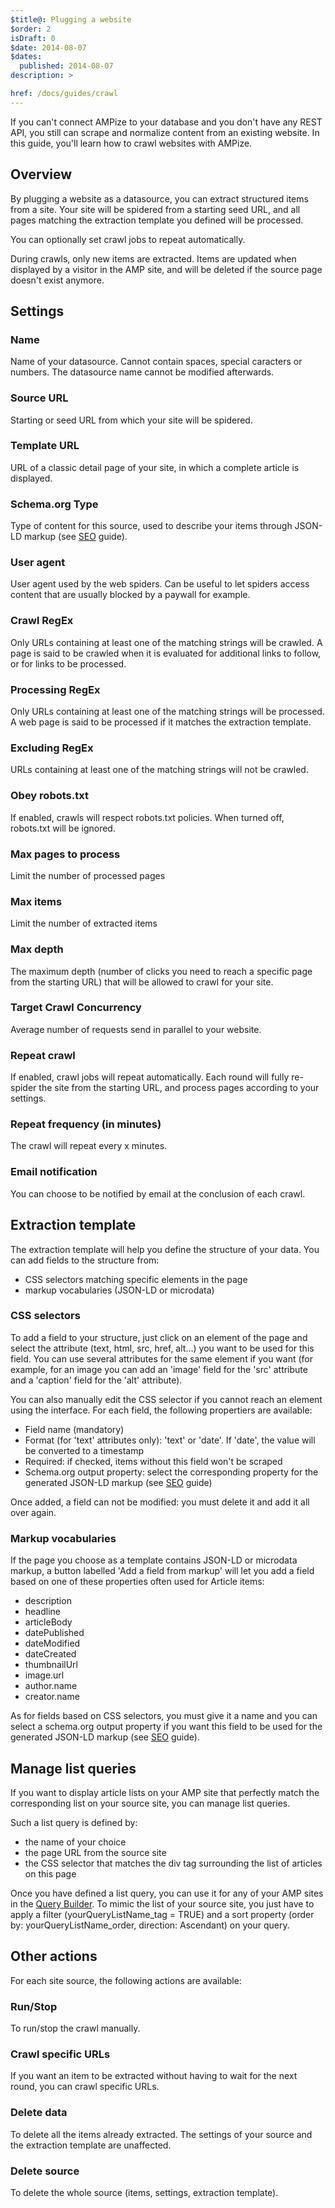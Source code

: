 ```yaml
---
$title@: Plugging a website
$order: 2
isDraft: 0
$date: 2014-08-07
$dates:
  published: 2014-08-07
description: >

href: /docs/guides/crawl
---
```

If you can't connect AMPize to your database and you don't have any REST API, you still can scrape and normalize content from an existing website. In this guide, you'll learn how to crawl websites with AMPize.

## Overview

By plugging a website as a datasource, you can extract structured items from a site. Your site will be spidered from a starting seed URL, and all pages matching the extraction template you defined will be processed.

You can optionally set crawl jobs to repeat automatically.

During crawls, only new items are extracted. Items are updated when displayed by a visitor in the AMP site, and will be deleted if the source page doesn't exist anymore.

## Settings

### Name

Name of your datasource. Cannot contain spaces, special caracters or numbers. The datasource name cannot be modified afterwards.

### Source URL

Starting or seed URL from which your site will be spidered.

### Template URL

URL of a classic detail page of your site, in which a complete article is displayed.

### Schema.org Type

Type of content for this source, used to describe your items through JSON-LD markup (see [SEO](/docs/guides/seo) guide).

### User agent

User agent used by the web spiders. Can be useful to let spiders access content that are usually blocked by a paywall for example.

### Crawl RegEx

Only URLs containing at least one of the matching strings will be crawled. A page is said to be crawled when it is evaluated for additional links to follow, or for links to be processed.

### Processing RegEx

Only URLs containing at least one of the matching strings will be processed. A web page is said to be processed if it matches the extraction template.

### Excluding RegEx

URLs containing at least one of the matching strings will not be crawled.

### Obey robots.txt

If enabled, crawls will respect robots.txt policies. When turned off, robots.txt will be ignored.

### Max pages to process

Limit the number of processed pages

### Max items

Limit the number of extracted items

### Max depth

The maximum depth (number of clicks you need to reach a specific page from the starting URL) that will be allowed to crawl for your site.

### Target Crawl Concurrency

Average number of requests send in parallel to your website.

### Repeat crawl

If enabled, crawl jobs will repeat automatically. Each round will fully re-spider the site from the starting URL, and process pages according to your settings.

### Repeat frequency (in minutes)

The crawl will repeat every x minutes.

### Email notification

You can choose to be notified by email at the conclusion of each crawl.

## Extraction template

The extraction template will help you define the structure of your data. You can add fields to the structure from:

- CSS selectors matching specific elements in the page
- markup vocabularies (JSON-LD or microdata)

### CSS selectors

To add a field to your structure, just click on an element of the page and select the attribute (text, html, src, href, alt...) you want to be used for this field. You can use several attributes for the same element if you want (for example, for an image you can add an 'image' field for the 'src' attribute and a 'caption' field for the 'alt' attribute).

You can also manually edit the CSS selector if you cannot reach an element using the interface.
For each field, the following propertiers are available:

- Field name (mandatory)
- Format (for 'text' attributes only): 'text' or 'date'. If 'date', the value will be converted to a timestamp
- Required: if checked, items without this field won't be scraped
- Schema.org output property: select the corresponding property for the generated JSON-LD markup (see [SEO](/docs/guides/seo) guide)

Once added, a field can not be modified: you must delete it and add it all over again.

### Markup vocabularies

If the page you choose as a template contains JSON-LD or microdata markup, a button labelled 'Add a field from markup' will let you add a field based on one of these properties often used for Article items:

- description
- headline
- articleBody
- datePublished
- dateModified
- dateCreated
- thumbnailUrl
- image.url
- author.name
- creator.name

As for fields based on CSS selectors, you must give it a name and you can select a schema.org output property if you want this field to be used for the generated JSON-LD markup (see [SEO](/docs/guides/seo) guide).

## Manage list queries

If you want to display article lists on your AMP site that perfectly match the corresponding list on your source site, you can manage list queries.

Such a list query is defined by:

- the name of your choice
- the page URL from the source site
- the CSS selector that matches the div tag surrounding the list of articles on this page

Once you have defined a list query, you can use it for any of your AMP sites in the [Query Builder](/docs/guides/querybuilder). To mimic the list of your source site, you just have to apply a filter (yourQueryListName_tag = TRUE) and a sort property (order by: yourQueryListName_order, direction: Ascendant) on your query.

## Other actions

For each site source, the following actions are available:

### Run/Stop

To run/stop the crawl manually.

### Crawl specific URLs

If you want an item to be extracted without having to wait for the next round, you can crawl specific URLs.

### Delete data

To delete all the items already extracted. The settings of your source and the extraction template are unaffected.

### Delete source

To delete the whole source (items, settings, extraction template).
